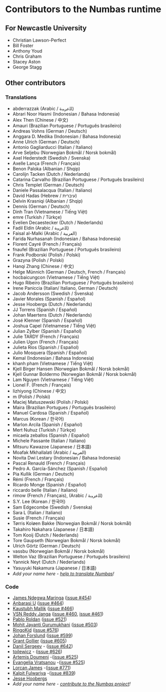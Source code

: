 # Contributors to the Numbas runtime

## For Newcastle University

* Christian Lawson-Perfect
* Bill Foster
* Anthony Youd
* Chris Graham
* Stacey Aston
* George Stagg

## Other contributors

### Translations

* abderrazzak (Arabic / ﺎﻠﻋﺮﺒﻳﺓ)
* Abrari Noor Hasmi (Indonesian / Bahasa Indonesia)
* Alex Then (Chinese / 中文)
* Amauri (Brazilian Portuguese / Português brasileiro)
* Andreas Vohns (German / Deutsch)
* Anggara D. Medika (Indonesian / Bahasa Indonesia)
* Anne Ulrich (German / Deutsch)
* Antonio Gagliarducci (Italian / Italiano)
* Arve Seljebu (Norwegian Bokmål / Norsk bokmål)
* Axel Hederstedt (Swedish / Svenska)
* Axelle Lança (French / Français)
* Benon Paloka (Albanian / Shqip)
* Carolijn Tacken (Dutch / Nederlands)
* Catarina Carvalho (Brazilian Portuguese / Português brasileiro)
* Chris Templet (German / Deutsch)
* Daniele Passalacqua (Italian / Italiano)
* David Hadas (Hebrew / עיברית)
* Delvin Krasniqi (Albanian / Shqip)
* Dennis (German / Deutsch)
* Dinh Tran (Vietnamese / Tiếng Việt)
* emre (Turkish / Türkçe)
* Evelien Decaestecker (Dutch / Nederlands)
* Fadil Eldin (Arabic / ﺎﻠﻋﺮﺒﻳﺓ)
* Faisal al-Malki (Arabic / العربية)
* Farida Nurhasanah (Indonesian / Bahasa Indonesia)
* Florent Cayré (French / Français)
* fnaufel (Brazilian Portuguese / Português brasileiro)
* Frank Podborski (Polish / Polski)
* Grazyna (Polish / Polski)
* Hanqi Zhang (Chinese / 中文)
* Helge Münnich (German / Deutsch, French / Français)
* hocbaicungcon (Vietnamese / Tiếng Việt)
* Hugo Ribeiro (Brazilian Portuguese / Português brasileiro)
* Irene Paniccia (Italian/ Italiano, German / Deutsch)
* Jacob Andersson (Swedish / Svenska)
* Javier Morales (Spanish / Español)
* Jesse Hoobergs (Dutch / Nederlands)
* JJ Torrens (Spanish / Español)
* Johan Maertens (Dutch / Nederlands)
* José Klenner (Spanish / Español)
* Joshua Capel (Vietnamese / Tiếng Việt)
* Julian Zylber (Spanish / Español)
* Julie TARDY (French / Français)
* Julien Ugon (French / Français)
* Julieta Rios (Spanish / Español)
* Julio Mosquera (Spanish / Español)
* Kemal (Indonesian / Bahasa Indonesia)
* khanh pham (Vietnamese / Tiếng Việt)
* Kjell Birger Hansen (Norwegian Bokmål / Norsk bokmål)
* Kjell Gunnar Boldermo (Norwegian Bokmål / Norsk bokmål)
* Lam Nguyen (Vietnamese / Tiếng Việt)
* Lionel F. (French / Français)
* lizhiyong (Chinese / 中文)
* m (Polish / Polski)
* Maciej Matuszewski (Polish / Polski)
* Maira (Brazilian Portugues / Português brasileiro)
* Manuel Cardosa (Spanish / Español)
* Marcus (Korean / 한국어)
* Marlon Arcila (Spanish / Español)
* Mert Nuhuz (Turkish / Türkçe)
* micaela zeballos (Spanish / Español)
* Michele Passante (Italian / Italiano)
* Mitsuru Kawazoe (Japanese / 日本語)
* Moafak Mkhallalati (Arabic / العربية)
* Novita Dwi Lestary (Indonesian / Bahasa Indonesia)
* Pascal Renauld (French / Français)
* Pedro A. García-Sánchez (Spanish / Español)
* Pia Kullik (German / Deutsch)
* Rémi (French / Français)
* Ricardo Monge (Spanish / Español)
* riccardo belle (Italian / Italiano)
* rimow (French / Français), (Arabic / ﺎﻠﻋﺮﺒﻳﺓ)
* S.Y. Lee (Korean / 한국어)
* Sam Edgecombe (Swedish / Svenska)
* Sara L (Italian / Italiano)
* Susie (French / Français)
* Tørris Koløen Bakke (Norwegian Bokmål / Norsk bokmål)
* Takahiro Nakahara (Japanese / 日本語)
* Tom Kooij (Dutch / Nederlands)
* Tore Gaupseth (Norwegian Bokmål / Norsk bokmål)
* Ulrich Görtz (German / Deutsch)
* vassbu (Norwegian Bokmål / Norsk bokmål)
* Welton Vaz (Brazilian Portuguese / Português brasileiro)
* Yannick Neyt (Dutch / Nederlands)
* Yasuyuki Nakamura (Japanese / 日本語)
* *Add your name here - [help to translate Numbas](https://poeditor.com/join/project/4yrwn1Nc2l)!*

### Code

* [James Ndegwa Maringa](https://github.com/wandeg) ([issue #454](https://github.com/numbas/Numbas/issues/454))
* [Anbarasi U](https://github.com/anbarasiu) ([issue #464](https://github.com/numbas/Numbas/issues/464))
* [Kaustubh Mallik](https://github.com/kaustubhmallik) ([issue #466](https://github.com/numbas/Numbas/issues/466))
* [VSN Reddy Janga](https://github.com/janga1997) ([issue #460](https://github.com/numbas/Numbas/issues/460), [issue #461](https://github.com/numbas/Numbas/issues/461))
* [Pablo Roldan](https://github.com/Roldans) ([issue #521](https://github.com/numbas/Numbas/issues/521))
* [Mohit Jayanti Gurumukhani](https://github.com/mjguru) ([issue #503](https://github.com/numbas/Numbas/issues/503))
* [RingoKid](https://github.com/RingoKid) ([issue #576](https://github.com/numbas/Numbas/issues/573))
* [Johan Forslund](https://github.com/johanforslund) ([issue #599](https://github.com/numbas/Numbas/issues/599))
* [Grant Gollier](https://github.com/gragollier) ([issue #605](https://github.com/numbas/Numbas/issues/605))
* [Danil Sergeev](https://github.com/yungcatx) - ([issue #642](https://github.com/numbas/Numbas/issues/634))
* [tpilewicz](https://github.com/tpilewicz) - ([issue #626](https://github.com/numbas/Numbas/issues/626))
* [Artemis Doumeni](https://github.com/artemdou) -([issue #525](https://github.com/numbas/Numbas/issues/525))
* [Evangelia Vratsanou](https://github.com/EVratsanou) -([issue #525](https://github.com/numbas/Numbas/issues/525))
* [Lorcan James](https://github.com/lorcanj) -([issue #771](https://github.com/numbas/Numbas/issues/771))
* [Kalpit Fulwariya](https://github.com/kalpitf1) -([issue #839](https://github.com/numbas/Numbas/issues/839))
* [Jesse Hoobergs](https://github.com/jhoobergs)
* *Add your name here - [contribute to the Numbas project](http://www.numbas.org.uk/contributing-to-numbas/)!*
